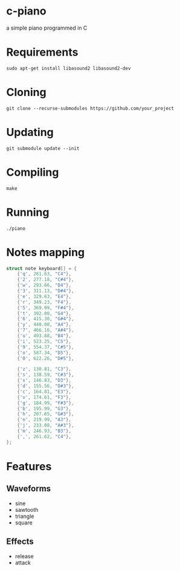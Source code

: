 # c-piano

a simple piano programmed in C

# Requirements

`sudo apt-get install libasound2 libasound2-dev`

# Cloning

`git clone --recurse-submodules https://github.com/your_project`

# Updating

`git submodule update --init`

# Compiling

`make`

# Running

`./piano`

# Notes mapping

```c
struct note keyboard[] = {
    {'q', 261.63, "C4"},
    {'2', 277.18, "C#4"},
    {'w', 293.66, "D4"},
    {'3', 311.13, "D#4"},
    {'e', 329.63, "E4"},
    {'r', 349.23, "F4"},
    {'5', 369.99, "F#4"},
    {'t', 392.00, "G4"},
    {'6', 415.30, "G#4"},
    {'y', 440.00, "A4"},
    {'7', 466.16, "A#4"},
    {'u', 493.88, "B4"},
    {'i', 523.25, "C5"},
    {'9', 554.37, "C#5"},
    {'o', 587.34, "D5"},
    {'0', 622.26, "D#5"},

    {'z', 130.81, "C3"},
    {'s', 138.59, "C#3"},
    {'x', 146.83, "D3"},
    {'d', 155.56, "D#3"},
    {'c', 164.81, "E3"},
    {'v', 174.61, "F3"},
    {'g', 184.99, "F#3"},
    {'b', 195.99, "G3"},
    {'h', 207.65, "G#3"},
    {'n', 219.99, "A3"},
    {'j', 233.08, "A#3"},
    {'m', 246.93, "B3"},
    {',', 261.62, "C4"},
};
```

# Features

## Waveforms

- sine
- sawtooth
- triangle
- square

## Effects

- release
- attack
